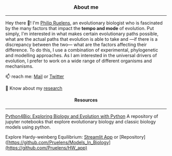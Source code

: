
<h3 align="center">
About me
</h3>

---

Hey there 👋! I'm [Philip Ruelens](https://pruelens.github.io), an evolutionary biologist who is fascinated by the many factors that impact the **tempo and mode** of evolution. Put simply, I'm interested in what makes certain evolutionary paths possible, what are the actual paths that evolution is able to take and —if there is a discrepancy between the two— what are the factors affecting their difference. To do this, I use a combination of experimental, phylogenetic and modelling approaches. As I am interested in the universal drivers of evolution, I prefer to work on a wide range of different organisms and mechanisms.   
					      
  📫 reach me: [Mail](mailto:philip.ruelens@gmail.com) or [Twitter](https://twitter.com/@philipruelens)
	
  📄 Know about my [research](https://scholar.google.nl/citations?user=o3swJCUAAAAJ&hl=en)  
  

<h4 align="center">
Resources
</h4>

---

[Python4Bio: Exploring Biology and Evolution with Python](https://github.com/Pruelens/Models_In_Biology)
A repository of jupyter notebooks that explore evolutionary biology and classic biology models using python. 

Explore Hardy-weinberg Equilibrium: [Streamlit App](https://pruelens-hw-app-hwstreamlit-iyf2kb.streamlit.app/) or [Repository]([https://github.com/Pruelens/Models_In_Biology](https://github.com/Pruelens/HW_app)

